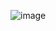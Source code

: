 ![image](https://user-images.githubusercontent.com/56669333/215340386-c34019c5-1bd6-4fb7-8758-058d41f44bb0.png)

